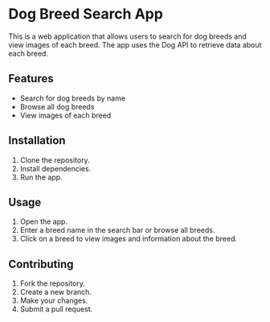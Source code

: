 # Dog Breed Search App

This is a web application that allows users to search for dog breeds and view images of each breed. The app uses the Dog API to retrieve data about each breed.

## Features

- Search for dog breeds by name
- Browse all dog breeds
- View images of each breed

## Installation

1. Clone the repository.
2. Install dependencies.
3. Run the app.

## Usage

1. Open the app.
2. Enter a breed name in the search bar or browse all breeds.
3. Click on a breed to view images and information about the breed.

## Contributing

1. Fork the repository.
2. Create a new branch.
3. Make your changes.
4. Submit a pull request.
